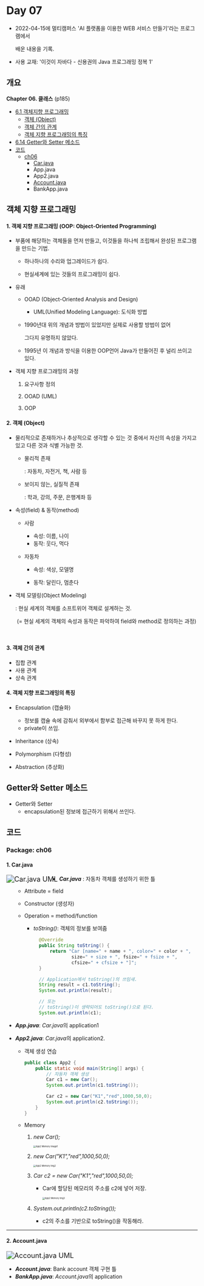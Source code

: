 # Day 07

- 2022-04-15에 멀티캠퍼스 'AI 플랫폼을 이용한 WEB 서비스 만들기'라는 프로그램에서

  배운 내용을 기록.

- 사용 교재: '이것이 자바다 - 신용권의 Java 프로그래밍 정복 1' 



## 개요

**Chapter 06. 클래스** (p185)

- [6.1 객체지향 프로그래밍](#1.객체지향프로그래밍)
  - [객체 (Object)](#객체(Object))
  - [객체 간의 관계](#객체간의관계)
  - [객체 지향 프로그래밍의 특징](#객체지향프로그래밍의특징)
- [6.14 Getter와 Setter 메소드](#Getter와Setter메소드)
- [코드](#코드)
  - [ch06](Package:ch06)
    - [Car.java](#1.Car.java)
    - App.java
    - App2.java
    - [Account.java](#2.Account.java)
    - BankApp.java




## 객체 지향 프로그래밍

#### 1. 객체 지향 프로그래밍 (OOP: Object-Oriented Programming)

- 부품에 해당하는 객체들을 먼저 만들고, 이것들을 하나씩 조립해서 완성된 프로그램을 만드는 기법.

  - 하나하나의 수리와 업그레이드가 쉽다.

  - 현실세계에 있는 것들의 프로그래밍이 쉽다.




- 유래

  - OOAD (Object-Oriented Analysis and Design)

    - UML(Unified Modeling Language): 도식화 방법

  - 1990년대 위의 개념과 방법이 있었지만 실제로 사용할 방법이 없어

    그다지 유명하지 않았다.

  - 1995년 이 개념과 방식을 이용한 OOP언어 Java가 만들어진 후 널리 쓰이고 있다.



- 객체 지향 프로그래밍의 과정
  1. 요구사항 정의
  
  2. OOAD (UML)
  
  3. OOP
  
     

#### 2. 객체 (Object)

- 물리적으로 존재하거나 추상적으로 생각할 수 있는 것 중에서 자신의 속성을 가지고 있고 다른 것과 식별 가능한 것.

  - 물리적 존재

    : 자동차, 자전거, 책, 사람 등

  - 보이지 않는, 실질적 존재

    : 학과, 강의, 주문, 은행계좌 등
    
    
  
- 속성(field) & 동작(method)

  - 사람

    - 속성: 이름, 나이
    - 동작: 웃다, 먹다

  - 자동차

    - 속성: 색상, 모델명

    - 동작: 달린다, 멈춘다

      

- 객체 모델링(Object Modeling)

  : 현실 세계의 객체를 소프트위어 객체로 설계하는 것.

  ​	(= 현실 세계의 객체의 속성과 동작은 파악하여 field와 method로 정의하는 과정)

​	

#### 3. 객체 간의 관계
  - 집합 관계
  - 사용 관계
  - 상속 관계



#### 4. 객체 지향 프로그래밍의 특징
  - Encapsulation (캡슐화)
    - 정보를 캡슐 속에 감춰서 외부에서 함부로 접근해 바꾸지 못 하게 한다.
    - private이 쓰임.

  - Inheritance (상속)
  - Polymorphism (다형성)
  - Abstraction (추상화)



## Getter와 Setter 메소드

- Getter와 Setter
  -  encapsulation된 정보에 접근하기 위해서 쓰인다.



## 코드

### Package: ch06

#### 1. Car.java

<img src="README.assets/Car UML.png" alt="Car.java UML" style="zoom: 130%;" align = "left" />

- ***Car.java*** : 자동차 객체를 생성하기 위한 틀

  - Attribute = field

  - Constructor (생성자)

  - Operation = method/function

    - *toString()*: 객체의 정보를 보여줌

      ```java
      	@Override
      	public String toString() {
      		return "Car [name=" + name + ", color=" + color + ",
                  	size=" + size + ", fsize=" + fsize + ", 
              		cfsize=" + cfsize + "]";
      	}
      
      	// Application에서 toString()의 쓰임새.
      	String result = c1.toString();
      	System.out.println(result);
      
      	// 또는
      	// toString()이 생략되어도 toString()으로 된다.
      	System.out.println(c1);		
      ```

      

- ***App.java***: *Car.java*의 application1

- ***App2.java***: *Car.java*의 application2.

  - 객체 생성 연습

    ```java
    public class App2 {
    	public static void main(String[] args) {
    		// 자동차 객체 생성
    		Car c1 = new Car();
    		System.out.println(c1.toString());
    
    		Car c2 = new Car("K1","red",1000,50,0);
    		System.out.println(c2.toString());
    	}
    }
    ```

  - Memory

    1. *new Car();*

       <img src="README.assets/App2 Memory image1-16500405339544.jpg" alt="App2 Memory Image1" style="zoom:40%;" />

    2. *new Car("K1","red",1000,50,0);*

       <img src="README.assets/App2 Memory image2-16500420860286.jpg" alt="App2 Memory Img2" style="zoom:40%;" />

    3. *Car c2 = new Car("K1","red",1000,50,0);*

       - Car에 할당된 메모리의 주소를 c2에 넣어 저장.

         <img src="README.assets/App2 Memory Image3-16500421134087.jpg" alt="App2 Memory Img3" style="zoom:40%;" />

    4. *System.out.println(c2.toString());*
       - c2의 주소를 기반으로 toString()을 작동해라.



---

#### 2. Account.java



<img src="README.assets/Account UML.png" alt="Account.java UML" style="zoom:130%;" />

- ***Account.java***: Bank account 객체 구현 틀
- ***BankApp.java***: *Account.java*의 application 


